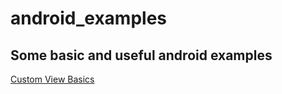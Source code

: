 # android_examples
Some basic and useful android examples
---------------------------------------
[Custom View Basics](https://github.com/george-sp/android_examples/tree/master/custom_view_basics_example)
